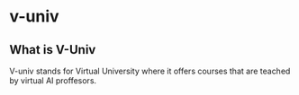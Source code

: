 # v-univ

## What is V-Univ

V-univ stands for Virtual University where it offers courses that are teached by virtual AI proffesors.